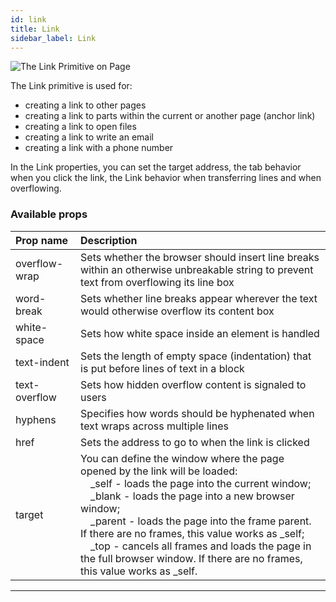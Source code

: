 ```yaml
---
id: link
title: Link
sidebar_label: Link
---
```


![The Link Primitive on Page](/scr/primitives-link.png)

The Link primitive is used for:

-   creating a link to other pages
-   creating a link to parts within the current or another page (anchor link)
-   creating a link to open files
-   creating a link to write an email
-   creating a link with a phone number

In the Link properties, you can set the target address, the tab behavior when you click the link, the Link behavior when transferring lines and when overflowing.

### Available props

| Prop name     | Description                                                                                                                                                                                                                                                                                                                                                                                                                                                       |
| :------------ | :---------------------------------------------------------------------------------------------------------------------------------------------------------------------------------------------------------------------------------------------------------------------------------------------------------------------------------------------------------------------------------------------------------------------------------------------------------------- |
| overflow-wrap | Sets whether the browser should insert line breaks within an otherwise unbreakable string to prevent text from overflowing its line box                                                                                                                                                                                                                                                                                                                           |
| word-break    | Sets whether line breaks appear wherever the text would otherwise overflow its content box                                                                                                                                                                                                                                                                                                                                                                        |
| white-space   | Sets how white space inside an element is handled                                                                                                                                                                                                                                                                                                                                                                                                                 |
| text-indent   | Sets the length of empty space (indentation) that is put before lines of text in a block                                                                                                                                                                                                                                                                                                                                                                          |
| text-overflow | Sets how hidden overflow content is signaled to users                                                                                                                                                                                                                                                                                                                                                                                                             |
| hyphens       | Specifies how words should be hyphenated when text wraps across multiple lines                                                                                                                                                                                                                                                                                                                                                                                    |
| href          | Sets the address to go to when the link is clicked                                                                                                                                                                                                                                                                                                                                                                                                                |
| target        | You can define the window where the page opened by the link will be loaded: <br/>&emsp;\_self - loads the page into the current window;<br/>&emsp;\_blank - loads the page into a new browser window;<br/>&emsp;\_parent - loads the page into the frame parent. If there are no frames, this value works as \_self;<br/>&emsp;\_top - cancels all frames and loads the page in the full browser window. If there are no frames, this value works as \_self.<br/> |

---

